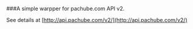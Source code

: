 ###A simple warpper for pachube.com API v2.

See details at [http://api.pachube.com/v2/](http://api.pachube.com/v2/)
